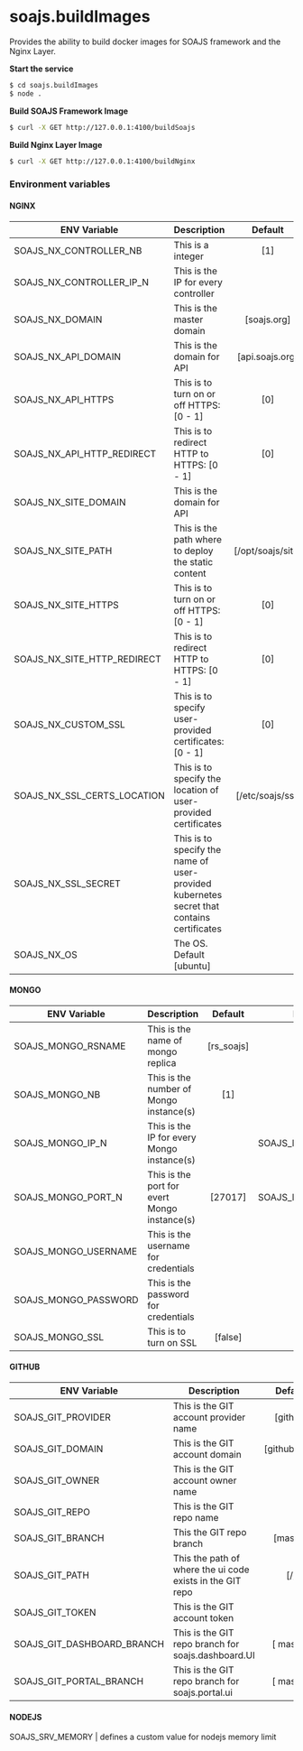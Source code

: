 # soajs.buildImages

Provides the ability to build docker images for SOAJS framework and the Nginx Layer.

**Start the service**
```sh
$ cd soajs.buildImages
$ node .
```


**Build SOAJS Framework Image**
```sh
$ curl -X GET http://127.0.0.1:4100/buildSoajs
```


**Build Nginx Layer Image**
```sh
$ curl -X GET http://127.0.0.1:4100/buildNginx
```


### Environment variables

#### NGINX
ENV Variable | Description | Default | Example
--- | ----- | :---: | ---
SOAJS_NX_CONTROLLER_NB | This is a integer | [1] |
SOAJS_NX_CONTROLLER_IP_N | This is the IP for every controller |  | SOAJS_NX_CONTROLLER_IP_1
SOAJS_NX_DOMAIN | This is the master domain | [soajs.org] |
SOAJS_NX_API_DOMAIN | This is the domain for API | [api.soajs.org] |
SOAJS_NX_API_HTTPS | This is to turn on or off HTTPS: [0 - 1] | [0] |
SOAJS_NX_API_HTTP_REDIRECT | This is to redirect HTTP to HTTPS: [0 - 1] | [0] |
SOAJS_NX_SITE_DOMAIN | This is the domain for API |  |
SOAJS_NX_SITE_PATH | This is the path where to deploy the static content | [/opt/soajs/site] |
SOAJS_NX_SITE_HTTPS | This is to turn on or off HTTPS: [0 - 1] | [0] |
SOAJS_NX_SITE_HTTP_REDIRECT | This is to redirect HTTP to HTTPS: [0 - 1] | [0] |
SOAJS_NX_CUSTOM_SSL | This is to specify user-provided certificates: [0 - 1]| [0] |
SOAJS_NX_SSL_CERTS_LOCATION | This is to specify the location of user-provided certificates | [/etc/soajs/ssl] |
SOAJS_NX_SSL_SECRET | This is to specify the name of user-provided kubernetes secret that contains certificates | |
SOAJS_NX_OS | The OS. Default [ubuntu] |  |

#### MONGO
ENV Variable | Description | Default | Example
--- | ----- | :---: | ---
SOAJS_MONGO_RSNAME | This is the name of mongo replica | [rs_soajs] |
SOAJS_MONGO_NB | This is the number of Mongo instance(s) | [1]
SOAJS_MONGO_IP_N | This is the IP for every Mongo instance(s) |  | SOAJS_MONGO_IP_1
SOAJS_MONGO_PORT_N | This is the port for evert Mongo instance(s) | [27017] | SOAJS_MONGO_PORT_1
SOAJS_MONGO_USERNAME | This is the username for credentials |  |
SOAJS_MONGO_PASSWORD | This is the password for credentials |  |
SOAJS_MONGO_SSL | This is to turn on SSL | [false] |

#### GITHUB
ENV Variable | Description | Default | Example
--- | ----- | :---: | ---
SOAJS_GIT_PROVIDER | This is the GIT account provider name | [github] |
SOAJS_GIT_DOMAIN | This is the GIT account domain | [github.com] |
SOAJS_GIT_OWNER | This is the GIT account owner name |  |
SOAJS_GIT_REPO | This is the GIT repo name |  |
SOAJS_GIT_BRANCH | This the GIT repo branch | [master] |
SOAJS_GIT_PATH | This the path of where the ui code exists in the GIT repo | [/] |
SOAJS_GIT_TOKEN | This is the GIT account token |  |
SOAJS_GIT_DASHBOARD_BRANCH | This is the GIT repo branch for soajs.dashboard.UI | [ master] |
SOAJS_GIT_PORTAL_BRANCH | This is the GIT repo branch for soajs.portal.ui | [ master] |


#### NODEJS
SOAJS_SRV_MEMORY | defines a custom value for nodejs memory limit
